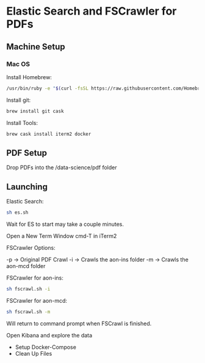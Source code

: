 # Elastic Search and FSCrawler for PDFs

## Machine Setup

### Mac OS

Install Homebrew:

```bash
/usr/bin/ruby -e "$(curl -fsSL https://raw.githubusercontent.com/Homebrew/install/master/install)"
```

Install git:
```bash
brew install git cask
```

Install Tools:
```bash
brew cask install iterm2 docker
```

## PDF Setup

Drop PDFs into the /data-science/pdf folder

## Launching

Elastic Search:
```bash
sh es.sh
```

Wait for ES to start may take a couple minutes.

Open a New Term Window cmd-T in iTerm2

FSCrawler Options:

-p -> Original PDF Crawl
-i -> Crawls the aon-ins folder
-m -> Crawls the aon-mcd folder

FSCrawler for aon-ins:
```bash
sh fscrawl.sh -i
```

FSCrawler for aon-mcd:
```bash
sh fscrawl.sh -m
```

Will return to command prompt when FSCrawl is finished.

Open Kibana and explore the data


- Setup Docker-Compose
- Clean Up Files